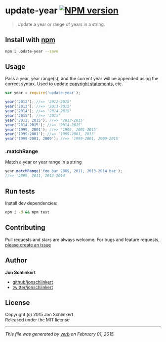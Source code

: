 # update-year [![NPM version](https://badge.fury.io/js/update-year.svg)](http://badge.fury.io/js/update-year)

> Update a year or range of years in a string.

## Install with [npm](npmjs.org)

```bash
npm i update-year --save
```


## Usage

Pass a year, year range(s), and the current year will be appended using the correct syntax. Used to update [copyright statements](https://github.com/jonschlinkert/update-copyright), etc.

```js
var year = require('update-year');

year('2012'); //=> '2012-2015'
year('2013'); //=> '2013-2015'
year('2014'); //=> '2014-2015'
year('2015'); //=> '2015'
year('2013, 2015'); //=> '2013-2015'
year('2014-2015'); //=> '2014-2015'
year('1999, 2001'); //=> '1999, 2001-2015'
year('1999-2001'); //=> '1999-2001, 2015'
year('1999-2001, 2009'); //=> '1999-2001, 2009-2015'
```

### .matchRange

Match a year or year range in a string

```js
year.matchRange('foo bar 2009, 2011, 2013-2014 baz');
//=> '2009, 2011, 2013-2014'
```

## Run tests

Install dev dependencies:

```bash
npm i -d && npm test
```

## Contributing
Pull requests and stars are always welcome. For bugs and feature requests, [please create an issue](https://github.com/jonschlinkert/update-year/issues)

## Author

**Jon Schlinkert**
 
+ [github/jonschlinkert](https://github.com/jonschlinkert)
+ [twitter/jonschlinkert](http://twitter.com/jonschlinkert) 

## License
Copyright (c) 2015 Jon Schlinkert  
Released under the MIT license

***

_This file was generated by [verb](https://github.com/assemble/verb) on February 01, 2015._